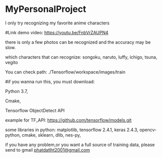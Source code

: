 # MyPersonalProject
I only try recognizing my favorite anime characters

#Link demo video:
https://youtu.be/FnbVrZAUPN4

there is only a few photos can be recognized and the accuracy may be slow.

which characters that can recognize: songoku, naruto, luffy, ichigo, tsuna, vegito

You can check path: ./Tensorflow/workspace/images/train

#if you wanna run this, you must download:

Python 3.7,

Cmake,

Tensorflow ObjectDetect API

example for TF_API: https://github.com/tensorflow/models.git

some libraries in python:
matplotlib,
tensorflow 2.4.1,
keras 2.4.3,
opencv-python,
cmake,
sklearn,
dlib,
nes-py,

if you have any problem,or you want a full source of training data,
please send to gmail phatdatlht2001@gmail.com
